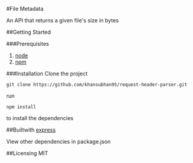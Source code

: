 #File Metadata

An API that returns a given file's size in bytes

##Getting Started

###Prerequisites

1. [node](https://nodejs.org/en/)
2. [npm](https://www.npmjs.com)

###Installation
Clone the project

```git
git clone https://github.com/khansubhan95/request-header-parser.git
```

run

```
npm install
```

to install the dependencies

##Builtwith
[express](https://expressjs.com/)   

View other dependencies in package.json

##Licensing
MIT